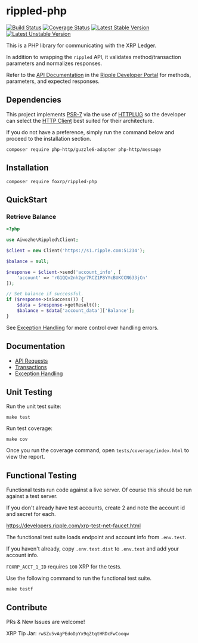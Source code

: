 # rippled-php

[![Build Status](https://travis-ci.org/foxrp/rippled-php.svg?branch=master)](https://travis-ci.org/foxrp/rippled-php)
[![Coverage Status](https://coveralls.io/repos/github/foxrp/rippled-php/badge.svg?branch=master)](https://coveralls.io/github/foxrp/rippled-php?branch=master)
[![Latest Stable Version](https://poser.pugx.org/matthiasnoback/badges/v/stable.png)](https://packagist.org/packages/matthiasnoback/badges)
[![Latest Unstable Version](https://poser.pugx.org/matthiasnoback/badges/v/unstable.png)](https://packagist.org/packages/matthiasnoback/badges)

This is a PHP library for communicating with the XRP Ledger.

In addition to wrapping the `rippled` API, it validates method/transaction parameters and normalizes responses.

Refer to the [API Documentation](https://developers.ripple.com/rippled-api.html)
in the [Ripple Developer Portal](https://developers.ripple.com/) for methods, parameters, and expected responses.

## Dependencies

This project implements [PSR-7](https://www.php-fig.org/psr/psr-7/) via the use of
[HTTPLUG](http://docs.php-http.org/en/latest/index.html) so the developer can select the
[HTTP Client](http://docs.php-http.org/en/latest/clients.html) best suited for their
architecture.

If you do not have a preference, simply run the command below and proceed to the
installation section.

```
composer require php-http/guzzle6-adapter php-http/message
```

## Installation

```
composer require foxrp/rippled-php
```

## QuickStart

### Retrieve Balance

```php
<?php

use Aiwozhe\Rippled\Client;

$client = new Client('https://s1.ripple.com:51234');

$balance = null;

$response = $client->send('account_info', [
    'account' => 'rG1QQv2nh2gr7RCZ1P8YYcBUKCCN633jCn'
]);

// Set balance if successful.
if ($response->isSuccess()) {
    $data = $response->getResult();
    $balance = $data['account_data']['Balance'];
}
```

See [Exception Handling](docs/Exceptions.md) for more control over handling errors.

## Documentation

- [API Requests](docs/API.md)
- [Transactions](docs/Transactions.md)
- [Exception Handling](docs/Exceptions.md)

## Unit Testing

Run the unit test suite:

```
make test
```

Run test coverage:

```
make cov
```

Once you run the coverage command, open `tests/coverage/index.html` to view the report.

## Functional Testing

Functional tests run code against a live server. Of course this should be run against a test server.

If you don't already have test accounts, create 2 and note the account id and secret for each.

https://developers.ripple.com/xrp-test-net-faucet.html

The functional test suite loads endpoint and account info from `.env.test`.

If you haven't already, copy `.env.test.dist` to `.env.test` and add your account info.

`FOXRP_ACCT_1_ID` requires `100` XRP for the tests.

Use the following command to run the functional test suite.

```
make testf
```

## Contribute

PRs & New Issues are welcome!

XRP Tip Jar: `rwSZu5vAgPEdoDpYx9qZtqtHRDcFwCooqw`
